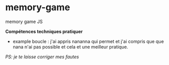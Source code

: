 # memory-game
memory game JS

__Compétences techniques pratiquer__

 - example boucle :
    j'ai appris nananna qui permet et j'ai compris que
   que nana n'ai pas possible et cela et une meilleur pratique.



*PS: je te laisse corriger mes fautes*

 

